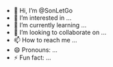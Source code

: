 - 👋 Hi, I’m @SonLetGo
- 👀 I’m interested in ...
- 🌱 I’m currently learning ...
- 💞️ I’m looking to collaborate on ...
- 📫 How to reach me ...
- 😄 Pronouns: ...
- ⚡ Fun fact: ...

<!---
SonLetGo/SonLetGo is a ✨ special ✨ repository because its `README.md` (this file) appears on your GitHub profile.
You can click the Preview link to take a look at your changes.
--->
